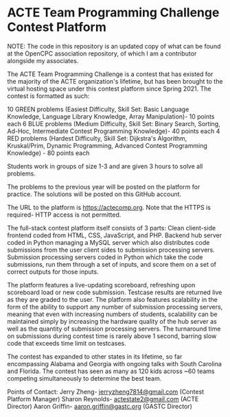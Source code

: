 # ACTE Team Programming Challenge Contest Platform

NOTE: The code in this repository is an updated copy of what can be found at the OpenCPC association repository, of which I am a contributor alongside my associates.

The ACTE Team Programming Challenge is a contest that has existed for the majority of the ACTE organization's lifetime, but has been brought to the virtual hosting space under this contest platform since Spring 2021. The contest is formatted as such:

10 GREEN problems (Easiest Difficulty, Skill Set: Basic Language Knowledge, Language Library Knowledge, Array Manipulation)- 10 points each
6 BLUE problems (Medium Difficulty, Skill Set: Binary Search, Sorting, Ad-Hoc, Intermediate Contest Programming Knowledge)- 40 points each
4 RED problems (Hardest Difficulty, Skill Set: Dijkstra's Algorithm, Kruskal/Prim, Dynamic Programming, Advanced Contest Programming Knowledge) - 80 points each

Students work in groups of size 1-3 and are given 3 hours to solve all problems.

The problems to the previous year will be posted on the platform for practice. The solutions will be posted on this GitHub account.

The URL to the platform is https://actecomp.org. Note that the HTTPS is required- HTTP access is not permitted.

The full-stack contest platform itself consists of 3 parts:
Clean client-side frontend coded from HTML, CSS, JavaScript, and PHP.
Backend hub server coded in Python managing a MySQL server which also distributes code submissions from the user client sides to submission processing servers.
Submission processing servers coded in Python which take the code submissions, run them through a set of inputs, and score them on a set of correct outputs for those inputs.

The platform features a live-updating scoreboard, refreshing upon scoreboard load or new code submission. Testcase results are returned live as they are graded to the user. The platform also features scalability in the form of the ability to support any number of submission processing servers, meaning that even with increasing numbers of students, scalability can be maintained simply by increasing the hardware quality of the hub server as well as the quantity of submission processing servers. The turnaround time on submissions during contest time is rarely above 1 second, barring slow code that exceeds time limit on testcases.

The contest has expanded to other states in its lifetime, so far encompassing Alabama and Georgia with ongoing talks with South Carolina and Florida. The contest has seen as many as 120 kids across ~60 teams competing simultaneously to determine the best team.

Points of Contact:
Jerry Zheng- jerryzheng7814@gmail.com (Contest Platform Manager)
Sharon Reynolds- actestate2@gmail.com (ACTE Director)
Aaron Griffin- aaron.griffin@gastc.org (GASTC Director)
